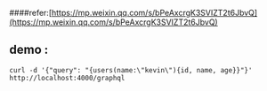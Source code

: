 ####refer:[https://mp.weixin.qq.com/s/bPeAxcrgK3SVIZT2t6JbvQ](https://mp.weixin.qq.com/s/bPeAxcrgK3SVIZT2t6JbvQ)


## demo :
```
curl -d '{"query": "{users(name:\"kevin\"){id, name, age}}"}' http://localhost:4000/graphql
```